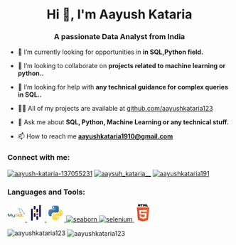 <h1 align="center">Hi 👋, I'm Aayush Kataria</h1>
<h3 align="center">A passionate Data Analyst from India</h3>

- 🔭 I’m currently looking for opportunities in **in SQL,Python field.**

- 👯 I’m looking to collaborate on **projects related to machine learning or python..**

- 🤝 I’m looking for help with **any technical guidance for complex queries in SQL..**

- 👨‍💻 All of my projects are available at [github.com/aayushkataria123](github.com/aayushkataria123)

- 💬 Ask me about **SQL, Python, Machine Learning or any technical stuff.**

- 📫 How to reach me **aayushkataria1910@gmail.com**

<h3 align="left">Connect with me:</h3>
<p align="left">
<a href="https://linkedin.com/in/aayush-kataria-137055231" target="blank"><img align="center" src="https://raw.githubusercontent.com/rahuldkjain/github-profile-readme-generator/master/src/images/icons/Social/linked-in-alt.svg" alt="aayush-kataria-137055231" height="30" width="40" /></a>
<a href="https://instagram.com/aaysuh_kataria__" target="blank"><img align="center" src="https://raw.githubusercontent.com/rahuldkjain/github-profile-readme-generator/master/src/images/icons/Social/instagram.svg" alt="aaysuh_kataria__" height="30" width="40" /></a>
<a href="https://www.hackerrank.com/aayushkataria191" target="blank"><img align="center" src="https://raw.githubusercontent.com/rahuldkjain/github-profile-readme-generator/master/src/images/icons/Social/hackerrank.svg" alt="aayushkataria191" height="30" width="40" /></a>
</p>

<h3 align="left">Languages and Tools:</h3>
<p align="left">  </a> <a href="https://www.mysql.com/" target="_blank" rel="noreferrer"> <img src="https://raw.githubusercontent.com/devicons/devicon/master/icons/mysql/mysql-original-wordmark.svg" alt="mysql" width="40" height="40"/> </a> <a href="https://pandas.pydata.org/" target="_blank" rel="noreferrer"> <img src="https://raw.githubusercontent.com/devicons/devicon/2ae2a900d2f041da66e950e4d48052658d850630/icons/pandas/pandas-original.svg" alt="pandas" width="40" height="40"/> </a> <a href="https://www.python.org" target="_blank" rel="noreferrer"> <img src="https://raw.githubusercontent.com/devicons/devicon/master/icons/python/python-original.svg" alt="python" width="40" height="40"/> </a> <a href="https://seaborn.pydata.org/" target="_blank" rel="noreferrer"> <img src="https://seaborn.pydata.org/_images/logo-mark-lightbg.svg" alt="seaborn" width="40" height="40"/> </a> <a href="https://www.selenium.dev" target="_blank" rel="noreferrer"> <img src="https://raw.githubusercontent.com/detain/svg-logos/780f25886640cef088af994181646db2f6b1a3f8/svg/selenium-logo.svg" alt="selenium" width="40" height="40"/> <a href="https://www.w3.org/html/" target="_blank" rel="noreferrer"> <img src="https://raw.githubusercontent.com/devicons/devicon/master/icons/html5/html5-original-wordmark.svg" alt="html5" width="40" height="40"/></a> </p>

<p><img align="left" src="https://github-readme-stats.vercel.app/api/top-langs?username=aayushkataria123&show_icons=true&locale=en&layout=compact" alt="aayushkataria123" /></p>

<p>&nbsp;<img align="center" src="https://github-readme-stats.vercel.app/api?username=aayushkataria123&show_icons=true&locale=en" alt="aayushkataria123" /></p>
